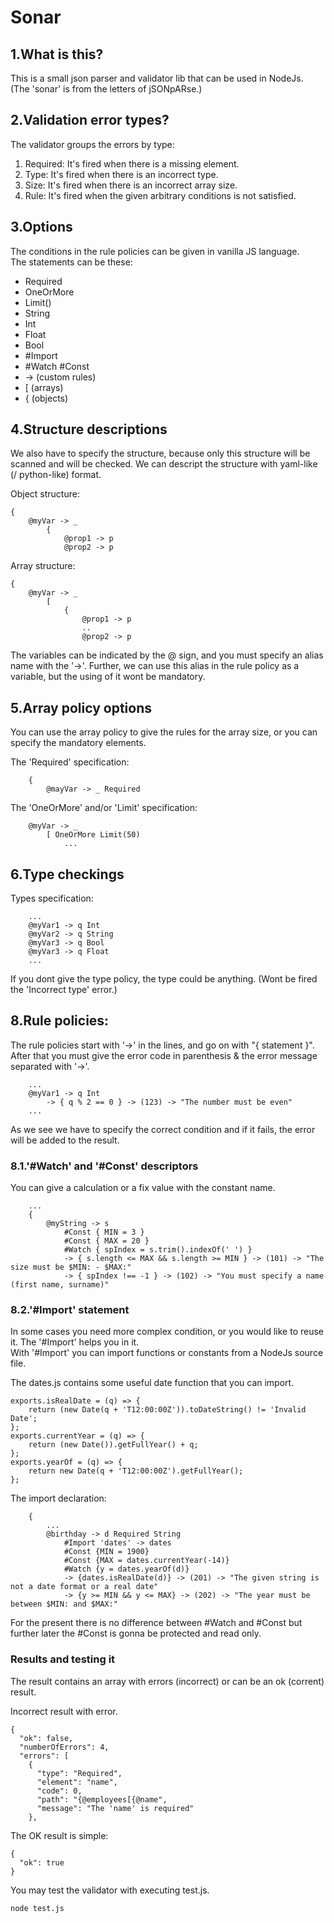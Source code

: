 # Sonar 

## 1.What is this?

This is a small json parser and validator lib that can be used in NodeJs.   
(The 'sonar' is from the letters of jSONpARse.)

## 2.Validation error types?

The validator groups the errors by type:
1. Required: It's fired when there is a missing element.
2. Type: It's fired when there is an incorrect type.
3. Size: It's fired when there is an incorrect array size.
4. Rule: It's fired when the given arbitrary conditions is not satisfied.

## 3.Options

The conditions in the rule policies can be given in vanilla JS language.   
The statements can be these:
* Required
* OneOrMore
* Limit(<number>)
* String
* Int
* Float
* Bool
* #Import
* #Watch #Const
* -> (custom rules)
* [ (arrays)
* { (objects)

## 4.Structure descriptions

We also have to specify the structure, because only this structure will be scanned and will be checked.
We can descript the structure with yaml-like (/ python-like) format.

Object structure:
```
{
    @myVar -> _
        {
            @prop1 -> p
            @prop2 -> p
```

Array structure:
```
{
    @myVar -> _
        [
            {
                @prop1 -> p
                ..
                @prop2 -> p
```

The variables can be indicated by the @ sign, and you must specify an alias name with the '->'.
Further, we can use this alias in the rule policy as a variable, but the using of it wont be mandatory.

## 5.Array policy options

You can use the array policy to give the rules for the array size, or you can specify the mandatory elements.

The 'Required' specification:
```
    {
        @mayVar -> _ Required
```

The 'OneOrMore' and/or 'Limit' specification:
```
    @myVar -> _
        [ OneOrMore Limit(50)
            ...

```

## 6.Type checkings

Types specification:
```
    ...
    @myVar1 -> q Int
    @myVar2 -> q String
    @myVar3 -> q Bool
    @myVar3 -> q Float
    ...
```
If you dont give the type policy, the type could be anything. (Wont be fired the 'Incorrect type' error.)

## 8.Rule policies:

The rule policies start with '->' in the lines, and go on with "{ statement }". After that you must give the error code in parenthesis & the error message separated with '->'.

```
    ...
    @myVar1 -> q Int
        -> { q % 2 == 0 } -> (123) -> "The number must be even"
    ...
```
As we see we have to specify the correct condition and if it fails, the error will be added to the result.

### 8.1.'#Watch' and '#Const' descriptors

You can give a calculation or a fix value with the constant name.
```
    ...
    {
        @myString -> s 
            #Const { MIN = 3 }
            #Const { MAX = 20 }
            #Watch { spIndex = s.trim().indexOf(' ') }
            -> { s.length <= MAX && s.length >= MIN } -> (101) -> "The size must be $MIN: - $MAX:"
            -> { spIndex !== -1 } -> (102) -> "You must specify a name (first name, surname)"
```

### 8.2.'#Import' statement

In some cases you need more complex condition, or you would like to reuse it. The '#Import' helps you in it.   
With '#Import' you can import functions or constants from a NodeJs source file.

The dates.js contains some useful date function that you can import.
```
exports.isRealDate = (q) => {
    return (new Date(q + 'T12:00:00Z')).toDateString() != 'Invalid Date';
};
exports.currentYear = (q) => {
    return (new Date()).getFullYear() + q;
};
exports.yearOf = (q) => {
    return new Date(q + 'T12:00:00Z').getFullYear();
};
```

The import declaration:
```
    {
        ...
        @birthday -> d Required String
            #Import 'dates' -> dates
            #Const {MIN = 1900}
            #Const {MAX = dates.currentYear(-14)}
            #Watch {y = dates.yearOf(d)}
            -> {dates.isRealDate(d)} -> (201) -> "The given string is not a date format or a real date"
            -> {y >= MIN && y <= MAX} -> (202) -> "The year must be between $MIN: and $MAX:"
```
For the present there is no difference between #Watch and #Const but further later the #Const is gonna be protected and read only.

### Results and testing it

The result contains an array with errors (incorrect) or can be an ok (corrent) result.


Incorrect result with error.
```
{
  "ok": false,
  "numberOfErrors": 4,
  "errors": [
    {
      "type": "Required",
      "element": "name",
      "code": 0,
      "path": "{@employees[{@name",
      "message": "The 'name' is required"
    },
```

The OK result is simple:
```
{
  "ok": true
}
```

You may test the validator with executing test.js.
```
node test.js
```
